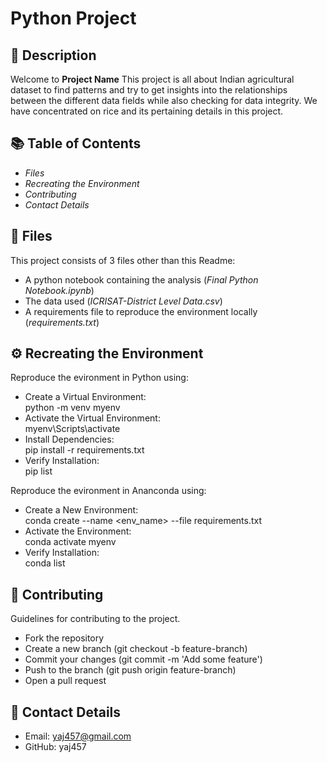 #  Python Project 

## 🐍 Description
Welcome to **Project Name** This project is all about Indian agricultural dataset to find patterns and try to get insights into the relationships between the different data fields while also checking for data integrity. We have concentrated on rice and its pertaining details in this project.

## 📚 Table of Contents
- _Files_  
- _Recreating the Environment_
- _Contributing_
- _Contact Details_

## 📜 Files
This project consists of 3 files other than this Readme:  
- A python  notebook containing the analysis (_Final Python Notebook.ipynb_)
- The data used (_ICRISAT-District Level Data.csv_)
- A requirements file to reproduce the environment locally (_requirements.txt_)

## ⚙️ Recreating the Environment
Reproduce the evironment in Python using:  
- Create a Virtual Environment:  
python -m venv myenv  
- Activate the Virtual Environment:  
myenv\Scripts\activate  
- Install Dependencies:  
pip install -r requirements.txt  
- Verify Installation:   
pip list  

Reproduce the evironment in Ananconda using:
- Create a New Environment:  
  conda create --name <env_name> --file requirements.txt  
- Activate the Environment:  
  conda activate myenv  
- Verify Installation:  
  conda list

## 🤝 Contributing
Guidelines for contributing to the project.
- Fork the repository
- Create a new branch (git checkout -b feature-branch)
- Commit your changes (git commit -m 'Add some feature')
- Push to the branch (git push origin feature-branch)
- Open a pull request


## 🔗 Contact Details
- Email: yaj457@gmail.com
- GitHub: yaj457


